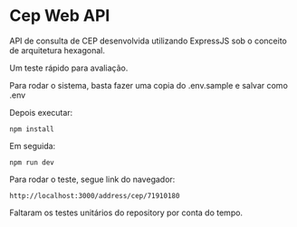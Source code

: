 # Cep Web API

API de consulta de CEP desenvolvida utilizando ExpressJS sob o conceito de arquitetura hexagonal.

Um teste rápido para avaliação.

Para rodar o sistema, basta fazer uma copia do .env.sample e salvar como .env

Depois executar:

```
npm install
```
Em seguida:

```
npm run dev
```

Para rodar o teste, segue link do navegador:
```
http://localhost:3000/address/cep/71910180
```

Faltaram os testes unitários do repository por conta do tempo.
